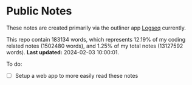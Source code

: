 # Public Notes

These notes are created primarily via the outliner app [Logseq](https://github.com/logseq/logseq) currently.

This repo contain 183134 words, which represents 12.19% of my coding related notes (1502480 words), and 1.25% of my total notes (13127592 words). **Last updated:** 2024-02-03 10:00:01. 

To do:

- [ ] Setup a web app to more easily read these notes
